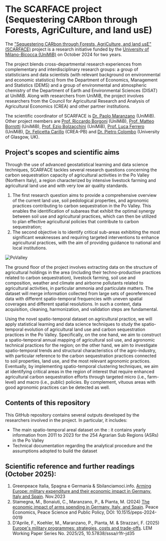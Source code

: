 # The SCARFACE project (Sequestering CARbon through Forests, AgriCulture, and land usE)
The ["Sequestering CARbon through Forests, AgriCulture, and land usE" (SCARFACE)](https://www.paolomaranzano.net/scarface) project is a research initiative funded by the [University of Milano-Bicocca (UniMiB)](https://en.unimib.it/) on October 2024 for two years.

The project blends cross-departmental research experiences from complementary and interdisciplinary research groups: a group of statisticians and data scientists (with relevant background on environmental and economic statistics) from the Department of Economics, Management and Statistics (DEMS) and a group of environmental and atmospheric chemistry of the Department of Earth and Environmental Sciences (DISAT) at UniMiB. Along with researchers from UniMiB, the project involves researchers from the Council for Agricultural Research and Analysis of Agricultural Economics (CREA) and other partner institutions.

The scientific coordinator of SCARFACE is [Dr. Paolo Maranzano](https://www.paolomaranzano.net/home) (UniMiB). Other project members are [Prof. Riccardo Borgoni]([https://www.paolomaranzano.net/home](https://www.unimib.it/riccardo-borgoni)) (UniMiB), [Prof. Matteo Borrotti](https://www.unimib.it/matteo-borrotti) (UniMiB), [Prof. Ezio Bolzacchini](https://www.unimib.it/luca-ferrero) (UniMiB), [Prof. Luca Ferrero](https://www.unimib.it/luca-ferrero) (UniMiB), [Dr. Felicetta Carillo](https://scholar.google.it/citations?user=RkOj79wAAAAJ&hl=it) (CREA-PB) and [Dr. Pietro Colombo](https://github.com/Pietrostat193) (University of Glasgow, UK).

## Project's scopes and scientific aims
Through the use of advanced geostatistical learning and data science techniques, SCARFACE tackles several research questions concerning the carbon sequestration capacity of agricultural activities in the Po Valley (Northern Italy), a region characterized by intensive livestock farming and agricultural land use and with very low air quality standards.

1. The first research question aims to provide a comprehensive overview of the current land use, soil pedological properties, and agronomic practices contributing to carbon sequestration in the Po Valley. This enables the identification of subareas that exhibit the optimal synergy between soil use and agricultural practices, which can then be utilized to plan effective agricultural policies that contribute to carbon sequestration;
2. The second objective is to identify critical sub-areas exhibiting the most significant weaknesses and requiring targeted interventions to enhance agricultural practices, with the aim of providing guidance to national and local institutions. 

![PoValley](ImagesFolder/PoValley.png)

The ground floor of the project involves extracting data on the structure of agricultural holdings in the area (including their techno-productive practices related to carbon sequestration), livestock farming, soil use and composition, weather and climate and airborne pollutants related to agricultural activities, in particular ammonia and particulate matters. The dataset will merge information collected from large sets of georeferenced data with different spatio-temporal frequencies with uneven spatial coverages and different spatial resolutions. In such a context, data acquisition, cleaning, harmonization, and validation steps are fundamental.

Using the novel spatio-temporal dataset on agricultural practice, we will apply statistical learning and data science techniques to study the spatio-temporal evolution of agricultural land use and carbon sequestration practices in the Po Valley. Specifically, on the one hand, we aim to construct a spatio-temporal annual mapping of agricultural soil use, and agronomic technical practices for the region; on the other hand, we aim to investigate spatio-temporal trends and structural characteristics of the agro-industry, with particular reference to the carbon sequestration practices connected to soil properties, land use, and the most relevant agronomic practices. Eventually, by implementing spatio-temporal clustering techniques, we aim at identifying critical areas in the region of interest that require enhanced agricultural carbon sequestration efforts through targeted micro (i.e., farm-level) and macro (i.e., public) policies. By complement, vituous areas with good agronomic practices can be detected as well.


## Contents of this repository
This GitHub repository contains several outputs developed by the researchers involved in the project. In particular, it includes:
* The main spatio-temporal areal dataset on the : it contains yearly information from 2011 to 2023 for the 254 Agrarian Sub Regions (ASRs) in the Po Valley
* Technical documentation regarding the analytical procedure and the assumptions adopted to build the dataset  


## Scientific reference and further readings (October 2025):
1. Greenpeace Italia, Spagna e Germania & Sbilanciamoci.info. [Arming Europe: military expenditure and their economic impact in Germany, Italy and Spain](https://www.greenpeace.org/italy/rapporto/19382/leuropa-si-arma/). Nov.2023
2. Stamegna, M., Bonaiuti, C., Maranzano, P., & Pianta, M. (2024) [The economic impact of arms spending in Germany, Italy, and Spain](https://www.degruyter.com/document/doi/10.1515/peps-2024-0019/html). Peace Economics, Peace Science and Public Policy, DOI: 10.1515/peps-2024-0019
3. D'Aprile, F., Koehler, M., Maranzano, P., Pianta, M. & Strazzari, F. (2025) [Europe's military programmes: strategies, costs and trade-offs](https://ideas.repec.org/p/ssa/lemwps/2025-25.html). LEM Working Paper Series No. 2025/25, 10.57838/sssa/r1fr-jd35


